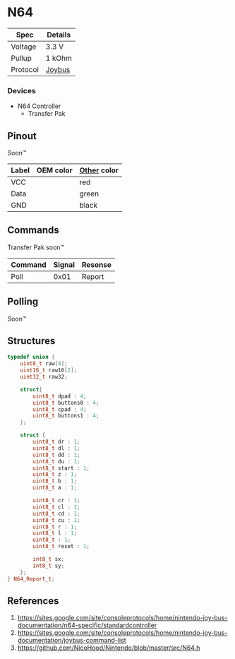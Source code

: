 # N64

Spec | Details
--- | ---
Voltage | 3.3 V
Pullup | 1 kOhm
Protocol | [Joybus](./Joybus)

### Devices

- N64 Controller
  - Transfer Pak

## Pinout

Soon&trade;

Label | OEM color | [Other](https://www.amazon.com/gp/product/B000A7Y18K/) color
--- | --- | ---
VCC | | red
Data | | green
GND | | black

## Commands

Transfer Pak soon&trade;

Command | Signal | Resonse
--- | --- | ---
Poll | 0x01 | Report

## Polling

Soon&trade;

## Structures

```C++
typedef union {
    uint8_t raw[4];
    uint16_t raw16[2];
    uint32_t raw32;

    struct{
        uint8_t dpad : 4;
        uint8_t buttons0 : 4;
        uint8_t cpad : 4;
        uint8_t buttons1 : 4;
    };

    struct {
        uint8_t dr : 1;
        uint8_t dl : 1;
        uint8_t dd : 1;
        uint8_t du : 1;
        uint8_t start : 1;
        uint8_t z : 1;
        uint8_t b : 1;
        uint8_t a : 1;

        uint8_t cr : 1;
        uint8_t cl : 1;
        uint8_t cd : 1;
        uint8_t cu : 1;
        uint8_t r : 1;
        uint8_t l : 1;
        uint8_t : 1;
        uint8_t reset : 1;

        int8_t sx;
        int8_t sy;
    };
} N64_Report_t;
```

## References

1. <https://sites.google.com/site/consoleprotocols/home/nintendo-joy-bus-documentation/n64-specific/standardcontroller>
2. <https://sites.google.com/site/consoleprotocols/home/nintendo-joy-bus-documentation/joybus-command-list>
3. <https://github.com/NicoHood/Nintendo/blob/master/src/N64.h>
